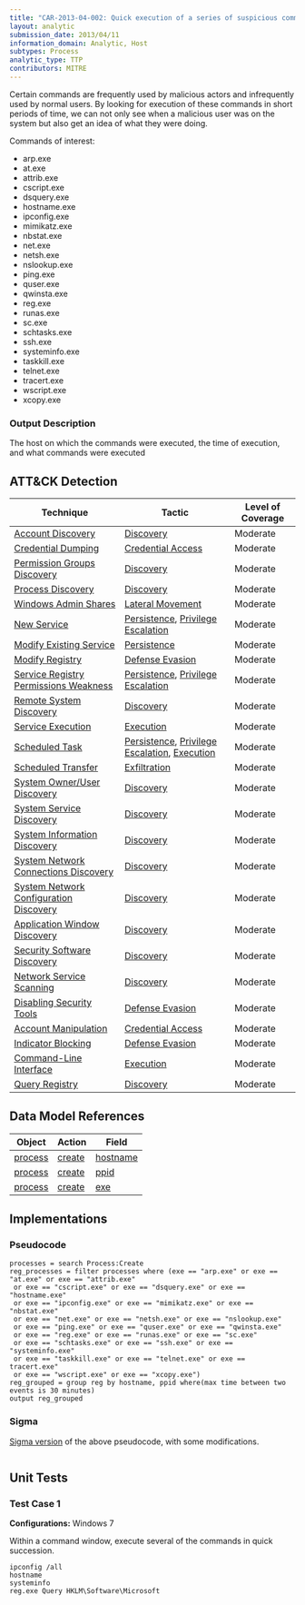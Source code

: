 ```yaml
---
title: "CAR-2013-04-002: Quick execution of a series of suspicious commands"
layout: analytic
submission_date: 2013/04/11
information_domain: Analytic, Host
subtypes: Process
analytic_type: TTP
contributors: MITRE
---
```


Certain commands are frequently used by malicious actors and infrequently used by normal users. By looking for execution of these commands in short periods of time, we can not only see when a malicious user was on the system but also get an idea of what they were doing.

  Commands of interest:

-   arp.exe
-   at.exe
-   attrib.exe
-   cscript.exe
-   dsquery.exe
-   hostname.exe
-   ipconfig.exe
-   mimikatz.exe
-   nbstat.exe
-   net.exe
-   netsh.exe
-   nslookup.exe
-   ping.exe
-   quser.exe
-   qwinsta.exe
-   reg.exe
-   runas.exe
-   sc.exe
-   schtasks.exe
-   ssh.exe
-   systeminfo.exe
-   taskkill.exe
-   telnet.exe
-   tracert.exe
-   wscript.exe
-   xcopy.exe

### Output Description

The host on which the commands were executed, the time of execution, and what commands were executed

## ATT&CK Detection

|Technique |Tactic |Level of Coverage |
|---|---|---|
|[Account Discovery](https://attack.mitre.org/techniques/T1087/)|[Discovery](https://attack.mitre.org/tactics/TA0007/)|Moderate|
|[Credential Dumping](https://attack.mitre.org/techniques/T1003/)|[Credential Access](https://attack.mitre.org/tactics/TA0006/)|Moderate|
|[Permission Groups Discovery](https://attack.mitre.org/techniques/T1069/)|[Discovery](https://attack.mitre.org/tactics/TA0007/)|Moderate|
|[Process Discovery](https://attack.mitre.org/techniques/T1057/)|[Discovery](https://attack.mitre.org/tactics/TA0007/)|Moderate|
|[Windows Admin Shares](https://attack.mitre.org/techniques/T1077/)|[Lateral Movement](https://attack.mitre.org/tactics/TA0008/)|Moderate|
|[New Service](https://attack.mitre.org/techniques/T1050/)|[Persistence](https://attack.mitre.org/tactics/TA0003/), [Privilege Escalation](https://attack.mitre.org/tactics/TA0004/)|Moderate|
|[Modify Existing Service](https://attack.mitre.org/techniques/T1031/)|[Persistence](https://attack.mitre.org/tactics/TA0003/)|Moderate|
|[Modify Registry](https://attack.mitre.org/techniques/T1112/)|[Defense Evasion](https://attack.mitre.org/tactics/TA0005/)|Moderate|
|[Service Registry Permissions Weakness](https://attack.mitre.org/techniques/T1058/)|[Persistence](https://attack.mitre.org/tactics/TA0003/), [Privilege Escalation](https://attack.mitre.org/tactics/TA0004/)|Moderate|
|[Remote System Discovery](https://attack.mitre.org/techniques/T1018/)|[Discovery](https://attack.mitre.org/tactics/TA0007/)|Moderate|
|[Service Execution](https://attack.mitre.org/techniques/T1035/)|[Execution](https://attack.mitre.org/tactics/TA0002/)|Moderate|
|[Scheduled Task](https://attack.mitre.org/techniques/T1053/)|[Persistence](https://attack.mitre.org/tactics/TA0003/), [Privilege Escalation](https://attack.mitre.org/tactics/TA0004/), [Execution](https://attack.mitre.org/tactics/TA0002/)|Moderate|
|[Scheduled Transfer](https://attack.mitre.org/techniques/T1029/)|[Exfiltration](https://attack.mitre.org/tactics/TA0010/)|Moderate|
|[System Owner/User Discovery](https://attack.mitre.org/techniques/T1033/)|[Discovery](https://attack.mitre.org/tactics/TA0007/)|Moderate|
|[System Service Discovery](https://attack.mitre.org/techniques/T1007/)|[Discovery](https://attack.mitre.org/tactics/TA0007/)|Moderate|
|[System Information Discovery](https://attack.mitre.org/techniques/T1082/)|[Discovery](https://attack.mitre.org/tactics/TA0007/)|Moderate|
|[System Network Connections Discovery](https://attack.mitre.org/techniques/T1049/)|[Discovery](https://attack.mitre.org/tactics/TA0007/)|Moderate|
|[System Network Configuration Discovery](https://attack.mitre.org/techniques/T1016/)|[Discovery](https://attack.mitre.org/tactics/TA0007/)|Moderate|
|[Application Window Discovery](https://attack.mitre.org/techniques/T1010/)|[Discovery](https://attack.mitre.org/tactics/TA0007/)|Moderate|
|[Security Software Discovery](https://attack.mitre.org/techniques/T1063/)|[Discovery](https://attack.mitre.org/tactics/TA0007/)|Moderate|
|[Network Service Scanning](https://attack.mitre.org/techniques/T1046/)|[Discovery](https://attack.mitre.org/tactics/TA0007/)|Moderate|
|[Disabling Security Tools](https://attack.mitre.org/techniques/T1089/)|[Defense Evasion](https://attack.mitre.org/tactics/TA0005/)|Moderate|
|[Account Manipulation](https://attack.mitre.org/techniques/T1098/)|[Credential Access](https://attack.mitre.org/tactics/TA0006/)|Moderate|
|[Indicator Blocking](https://attack.mitre.org/techniques/T1054/)|[Defense Evasion](https://attack.mitre.org/tactics/TA0005/)|Moderate|
|[Command-Line Interface](https://attack.mitre.org/techniques/T1059/)|[Execution](https://attack.mitre.org/tactics/TA0002/)|Moderate|
|[Query Registry](https://attack.mitre.org/techniques/T1012/)|[Discovery](https://attack.mitre.org/tactics/TA0007/)|Moderate|

## Data Model References

|Object|Action|Field|
|---|---|---|
|[process](/data_model/process) | [create](/data_model/process#create) | [hostname](/data_model/process#hostname) |
|[process](/data_model/process) | [create](/data_model/process#create) | [ppid](/data_model/process#ppid) |
|[process](/data_model/process) | [create](/data_model/process#create) | [exe](/data_model/process#exe) |


## Implementations

### Pseudocode

```
processes = search Process:Create
reg_processes = filter processes where (exe == "arp.exe" or exe == "at.exe" or exe == "attrib.exe" 
 or exe == "cscript.exe" or exe == "dsquery.exe" or exe == "hostname.exe" 
 or exe == "ipconfig.exe" or exe == "mimikatz.exe" or exe == "nbstat.exe" 
 or exe == "net.exe" or exe == "netsh.exe" or exe == "nslookup.exe" 
 or exe == "ping.exe" or exe == "quser.exe" or exe == "qwinsta.exe" 
 or exe == "reg.exe" or exe == "runas.exe" or exe == "sc.exe" 
 or exe == "schtasks.exe" or exe == "ssh.exe" or exe == "systeminfo.exe" 
 or exe == "taskkill.exe" or exe == "telnet.exe" or exe == tracert.exe" 
 or exe == "wscript.exe" or exe == "xcopy.exe")
reg_grouped = group reg by hostname, ppid where(max time between two events is 30 minutes)
output reg_grouped
```

### Sigma

[Sigma version](https://github.com/Neo23x0/sigma/blob/master/rules/windows/process_creation/win_multiple_suspicious_cli.yml) of the above pseudocode, with some modifications.

```

```


## Unit Tests

### Test Case 1

**Configurations:** Windows 7

Within a command window, execute several of the commands in quick succession.

```
ipconfig /all
hostname
systeminfo
reg.exe Query HKLM\Software\Microsoft
```
